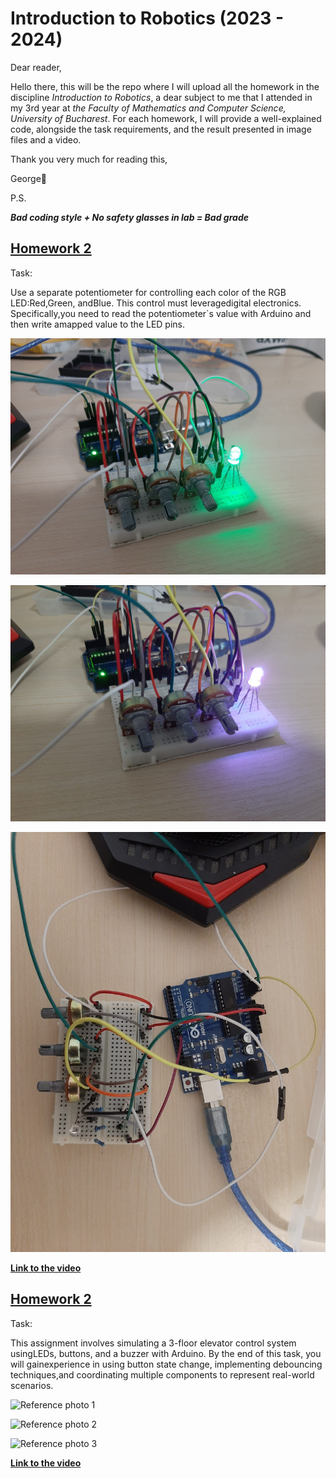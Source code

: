 # Introduction to Robotics (2023 - 2024)

Dear reader,

Hello there, this will be the repo where I will upload all the homework in the discipline *Introduction to Robotics*, a dear subject to me that I attended in my 3rd year at *the Faculty of Mathematics and Computer Science, University of Bucharest*. For each homework, I will provide a well-explained code, alongside the task requirements, and the result presented in image files and a video.

Thank you very much for reading this,
 
 George🎯

P.S.

__*Bad coding style + No safety glasses in lab = Bad grade*__

## [Homework 2](https://github.com/GeorgePopescu318/IntroductionToRobotics/tree/main/Homework2)

Task:

Use a separate potentiometer for controlling each color of the RGB LED:Red,Green, andBlue.  This control must leveragedigital electronics.  Specifically,you  need  to  read  the  potentiometer`s  value  with  Arduino  and  then  write  amapped value to the LED pins.
 
![Reference photo 1](Homework2/ReferencePhotoHomework2_(1).jpeg)

![Reference photo 2](Homework2/ReferencePhotoHomework2_(3).jpeg)

![Reference photo 3](Homework2/ReferencePhotoHomework2_(2).jpeg)

[__Link to the video__](https://drive.google.com/file/d/1RaZQQeRdR0XG1Q5-4MOC7L5BarMdzbdl/view?usp=sharing)

## [Homework 2](https://github.com/GeorgePopescu318/IntroductionToRobotics/tree/main/Homework2)

Task:

This  assignment  involves  simulating  a  3-floor  elevator  control  system  usingLEDs, buttons, and a buzzer with Arduino. By the end of this task, you will gainexperience in using button state change, implementing debouncing techniques,and coordinating multiple components to represent real-world scenarios.
 
![Reference photo 1](Homework2/ReferencePhotoHomework3_(1).jpeg)

![Reference photo 2](Homework2/ReferencePhotoHomework3_(3).jpeg)

![Reference photo 3](Homework2/ReferencePhotoHomework3_(2).jpeg)

[__Link to the video__]()